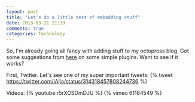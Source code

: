 ```yaml
---
layout: post
title: "Let's do a little test of embedding stuff"
date: 2013-03-21 21:33
comments: true
categories: Technology
---
```

So, I'm already going all fancy with adding stuff to my octopress blog. Got some suggestions from [here](http://james.brooks.so/blog/octopress-and-this-blog/) on some simple plugins. Want to see if it works?
<!-- more -->
First, Twitter. Let's see one of my super important tweets:
{% tweet https://twitter.com/iAlja/status/314318457808244736 %}

Videos:
{% youtube r5rXOSDmDJU %}
{% vimeo 61164549 %}